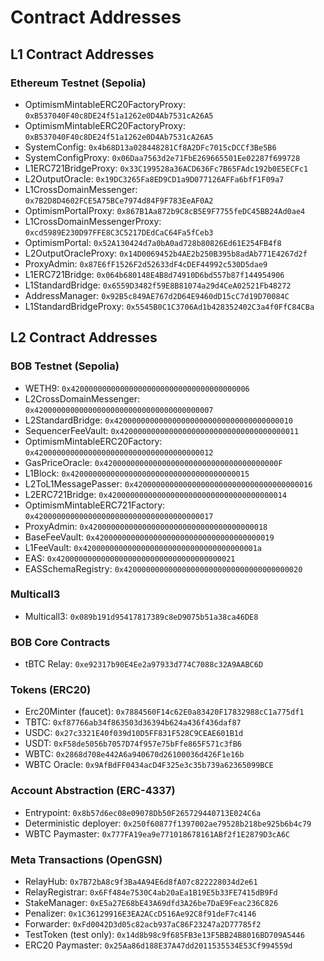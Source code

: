 # Contract Addresses

## L1 Contract Addresses

### Ethereum Testnet (Sepolia)
- OptimismMintableERC20FactoryProxy: `0xB537040F40c8DE24f51a1262e0D4Ab7531cA26A5`
- OptimismMintableERC20FactoryProxy: `0xB537040F40c8DE24f51a1262e0D4Ab7531cA26A5`
- SystemConfig: `0x4b68D13a028448281Cf8A2DFc7015cDCCf3Be5B6`
- SystemConfigProxy: `0x06Daa7563d2e71FbE269665501Ee02287f699728`
- L1ERC721BridgeProxy: `0x33C199528a36ACD636Fc7B65FAdc192b0E5ECFc1`
- L2OutputOracle: `0x19DC3265Fa8ED9CD1a9D077126AFFa6bfF1F09a7`
- L1CrossDomainMessenger: `0x7B2D8D4602FCE5A75BCe7974d84F9F783EeAF0A2`
- OptimismPortalProxy: `0x867B1Aa872b9C8cB5E9F7755feDC45BB24Ad0ae4`
- L1CrossDomainMessengerProxy: `0xcd5989E230D97FFE8C3C5217DEdCaC64Fa5fCeb3`
- OptimismPortal: `0x52A130424d7a0bA0ad728b80826Ed61E254FB4f8`
- L2OutputOracleProxy: `0x14D0069452b4AE2b250B395b8adAb771E4267d2f`
- ProxyAdmin: `0x87E6fF1526F2d52633dF4cDEF44992c530D5dae9`
- L1ERC721Bridge: `0x064b680148E4B8d74910D6bd557b87f144954906`
- L1StandardBridge: `0x6559D3482f59E8B81074a29d4CeA02521Fb48272`
- AddressManager: `0x92B5c849AE767d2D64E9460dD15cC7d19D70084C`
- L1StandardBridgeProxy: `0x5545B0C1C3706Ad1b428352402C3a4f0FfC84CBa`

## L2 Contract Addresses

### BOB Testnet (Sepolia)
- WETH9: `0x4200000000000000000000000000000000000006`
- L2CrossDomainMessenger: `0x4200000000000000000000000000000000000007`
- L2StandardBridge: `0x4200000000000000000000000000000000000010`
- SequencerFeeVault: `0x4200000000000000000000000000000000000011`
- OptimismMintableERC20Factory: `0x4200000000000000000000000000000000000012`
- GasPriceOracle: `0x420000000000000000000000000000000000000F`
- L1Block: `0x4200000000000000000000000000000000000015`
- L2ToL1MessagePasser: `0x4200000000000000000000000000000000000016`
- L2ERC721Bridge: `0x4200000000000000000000000000000000000014`
- OptimismMintableERC721Factory: `0x4200000000000000000000000000000000000017`
- ProxyAdmin: `0x4200000000000000000000000000000000000018`
- BaseFeeVault: `0x4200000000000000000000000000000000000019`
- L1FeeVault: `0x420000000000000000000000000000000000001a`
- EAS: `0x4200000000000000000000000000000000000021`
- EASSchemaRegistry: `0x4200000000000000000000000000000000000020`

### Multicall3

- Multicall3: `0x089b191d95417817389c8eD9075b51a38ca46DE8`

### BOB Core Contracts

- tBTC Relay: `0xe92317b90E4Ee2a97933d774C7088c32A9AABC6D`

### Tokens (ERC20)

- Erc20Minter (faucet): `0x7884560F14c62E0a83420F17832988cC1a775df1`
- TBTC: `0xf87766ab34f863503d36394b624a436f436daf87`
- USDC: `0x27c3321E40f039d10D5FF831F528C9CEAE601B1d`
- USDT: `0xF58de5056b7057D74f957e75bFfe865F571c3fB6`
- WBTC: `0x2868d708e442A6a940670d26100036d426F1e16b`
- WBTC Oracle: `0x9AfBdFF0434acD4F325e3c35b739a62365099BCE`

### Account Abstraction (ERC-4337)

- Entrypoint: `0x8b57d6ec08e09078Db50F265729440713E024C6a`
- Deterministic deployer: `0x250f60877f1397002ae79528b218be925b6b4c79`
- WBTC Paymaster: `0x777FA19ea9e771018678161ABf2f1E2879D3cA6C`

### Meta Transactions (OpenGSN)

- RelayHub: `0x7B72bA8c9f3Ba4A94E6d8fA07c822228034d2e61`
- RelayRegistrar: `0x6Ff484e7530C4ab20aEa1B19E5b33FE7415dB9Fd`
- StakeManager: `0xE5a27E68bE43A69dfd3A26be7DaE9Feac236C826`
- Penalizer: `0x1C36129916E3EA2ACcD516Ae92C8f91deF7c4146`
- Forwarder: `0xFd0042D3d05c82acb937aC86F23247a2D77785f2`
- TestToken (test only): `0x14d8b98c9f685FB3e13F5BB24B8016BD709A5446`
- ERC20 Paymaster: `0x25Aa86d188E37A47dd2011535534E53Cf994559d`